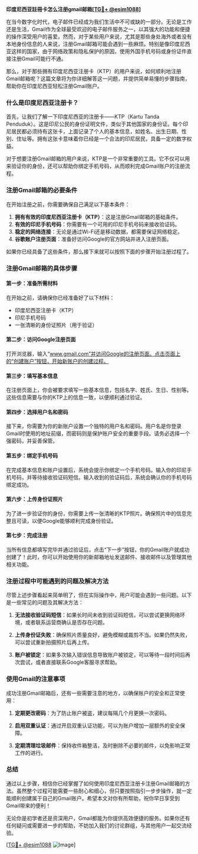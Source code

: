 **印度尼西亚註冊卡怎么注册gmail邮箱[[TG💪+ @esim1088](https://t.me/s/esim1088)]**

在当今数字化时代，电子邮件已经成为我们生活中不可或缺的一部分。无论是工作还是生活，Gmail作为全球最受欢迎的电子邮件服务之一，以其强大的功能和便捷的操作深受用户的喜爱。然而，对于某些用户来说，尤其是那些身处海外或者没有本地身份信息的人来说，注册Gmail邮箱可能会遇到一些麻烦。特别是像印度尼西亚这样的国家，由于网络政策和隐私保护的原因，使用外国手机号码或身份证件直接注册Gmail可能行不通。

那么，对于那些拥有印度尼西亚注册卡（KTP）的用户来说，如何顺利地注册Gmail邮箱呢？这篇文章将为你详细解答这一问题，并提供简单易懂的步骤指南，帮助你在印度尼西亚轻松注册Gmail账户。

### 什么是印度尼西亚注册卡？

首先，让我们了解一下印度尼西亚的注册卡——KTP（Kartu Tanda Penduduk）。这是印尼公民的身份证明文件，类似于其他国家的身份证。每个印尼居民都必须持有这张卡，上面记录了个人的基本信息，如姓名、出生日期、性别、住址等。拥有这张卡意味着你已经是一个合法的印尼居民，具备一定的数字权益。

对于想要注册Gmail邮箱的用户来说，KTP是一个非常重要的工具。它不仅可以用来验证你的身份，还可以帮助你绑定手机号码，从而顺利完成Gmail账户的注册流程。

### 注册Gmail邮箱的必要条件

在开始注册之前，你需要确保自己满足以下基本条件：

1. **拥有有效的印度尼西亚注册卡（KTP）**：这是注册Gmail邮箱的基础条件。
2. **有效的印尼手机号码**：你需要有一个可用的印尼手机号码来接收验证码。
3. **稳定的网络连接**：无论是通过Wi-Fi还是移动数据，都需要保证网络稳定。
4. **谷歌账户注册页面**：准备好访问Google的官方网站并进入注册页面。

如果你已经具备了这些条件，那么接下来就可以按照下面的步骤开始注册过程了。

### 注册Gmail邮箱的具体步骤

#### 第一步：准备所需材料

在开始之前，请确保你已经准备好了以下材料：
- 印度尼西亚注册卡（KTP）
- 印尼手机号码
- 一张清晰的身份证照片（用于验证）

#### 第二步：访问Google注册页面

打开浏览器，输入“www.gmail.com”并访问Google的注册页面。点击页面上的“创建账户”按钮，开始新账户的创建过程。

#### 第三步：填写基本信息

在注册页面上，你会被要求填写一些基本信息，包括名字、姓氏、生日、性别等。这些信息需要与你的KTP上的信息一致，以便顺利通过验证。

#### 第四步：选择用户名和密码

接下来，你需要为你的新账户设置一个独特的用户名和密码。用户名是你登录Gmail时使用的地址前缀，而密码则是保护账户安全的重要手段。请务必选择一个强密码，并妥善保管。

#### 第五步：绑定手机号码

在完成基本信息和账户设置后，系统会提示你绑定一个手机号码。输入你的印尼手机号码，并等待接收验证码短信。输入收到的验证码后，系统会确认你的手机号码绑定成功。

#### 第六步：上传身份证照片

为了进一步验证你的身份，你需要上传一张清晰的KTP照片。确保照片中的信息完整且可读，以便Google能够顺利完成身份验证。

#### 第七步：完成注册

当所有信息都填写完毕并通过验证后，点击“下一步”按钮，你的Gmail账户就成功创建了！此时，你可以开始使用你的新邮箱地址发送邮件、接收邮件以及管理其他相关功能。

### 注册过程中可能遇到的问题及解决方法

尽管上述步骤看起来简单明了，但在实际操作中，用户可能会遇到一些问题。以下是一些常见的问题及其解决方法：

1. **无法接收验证码短信**：如果长时间未收到验证码短信，可以尝试更换网络环境，或者联系运营商确认是否存在问题。
   
2. **上传身份证失败**：确保照片质量良好，避免模糊或裁剪不当。如果仍然失败，可以尝试重新拍摄照片后再上传。

3. **账户被锁定**：如果多次输入错误信息导致账户被锁定，可以等待一段时间后再次尝试，或者直接联系Google客服寻求帮助。

### 使用Gmail的注意事项

成功注册Gmail邮箱后，还有一些需要注意的地方，以确保账户的安全和正常使用：

1. **定期更改密码**：为了防止账户被盗，建议每隔几个月更换一次密码。
   
2. **启用双重认证**：通过开启双重认证功能，可以为账户增加一层额外的安全保障。

3. **定期清理垃圾邮件**：保持收件箱整洁，及时删除不必要的邮件，以免影响正常工作的进行。

### 总结

通过以上步骤，相信你已经掌握了如何使用印度尼西亚注册卡注册Gmail邮箱的方法。虽然整个过程可能需要一些耐心和细心，但只要按照指引一步步操作，就一定能顺利创建属于自己的Gmail账户。希望本文对你有所帮助，祝你早日享受到Gmail带来的便利！

无论你是初学者还是资深用户，Gmail都能为你提供高效便捷的服务。如果你还有任何疑问或需要进一步的帮助，不妨加入我们的讨论群组，与其他用户一起交流经验。

[[TG💪+ @esim1088](https://t.me/s/esim1088) ![Image](https://i.postimg.cc/4NQfJmqS/Snipaste-2025-05-13-00-14-12.png)]